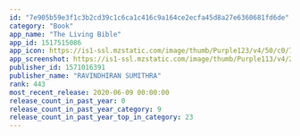 ```yaml
---
id: "7e905b59e3f1c3b2cd39c1c6ca1c416c9a164ce2ecfa45d8a27e6360681fd6de"
category: "Book"
app_name: "The Living Bible"
app_id: 1517515086
app_icon: https://is1-ssl.mzstatic.com/image/thumb/Purple123/v4/50/c0/78/50c07841-3ad5-1cb8-087e-5bff3f9b6cf3/AppIcon-0-0-1x_U007emarketing-0-0-0-7-85-220.png/1024x1024bb.png
app_screenshot: https://is1-ssl.mzstatic.com/image/thumb/Purple113/v4/2a/59/e4/2a59e458-becb-6ce2-3f08-07656fd61c99/pr_source.png/1242x2688bb.png
publisher_id: 1571016391
publisher_name: "RAVINDHIRAN SUMITHRA"
rank: 443
most_recent_release: 2020-06-09 00:00:00
release_count_in_past_year: 0
release_count_in_past_year_category: 9
release_count_in_past_year_top_in_category: 23
---
```

